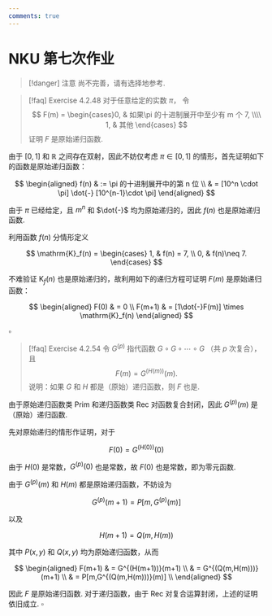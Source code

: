 ```yaml
---
comments: true
---
```

# NKU 第七次作业

>[!danger] 注意
>尚不完善，请有选择地参考.

>[!faq] Exercise 4.2.48
>对于任意给定的实数 $\pi$， 令
>$$ F(m) = \begin{cases}0, & 如果\pi 的十进制展开中至少有 m 个 7,  \\\\ 1, & 其他 \end{cases} $$
>证明 $F$ 是原始递归函数.

由于 $[0,1]$ 和 $\mathbb{R}$ 之间存在双射，因此不妨仅考虑 $\pi\in [0,1]$ 的情形，首先证明如下的函数是原始递归函数：

$$
\begin{aligned}
f(n) & := \pi 的十进制展开中的第 n 位 \\
& = [10^n \cdot \pi] \dot{-} [10^{n-1}\cdot \pi]
\end{aligned}
$$

由于 $\pi$ 已经给定，且 $m^n$ 和 $\dot{-}$ 均为原始递归的，因此 $f(n)$ 也是原始递归函数.

利用函数 $f(n)$ 分情形定义

$$
\mathrm{K}_f(n) = \begin{cases}
1, & f(n) = 7,  \\
0,  & f(n)\neq 7.
\end{cases}
$$

不难验证 $\mathrm{K}_f(n)$ 也是原始递归的，故利用如下的递归方程可证明 $F(m)$ 是原始递归函数：

$$
\begin{aligned}
F(0) & = 0 \\
F(m+1) & = [1\dot{-}F(m)] \times \mathrm{K}_f(n)
\end{aligned}
$$

$\square$


>[!faq] Exercise 4.2.54
>令 $G^{(p)}$ 指代函数 $G\circ G \circ\cdots \circ G$ （共 $p$ 次复合），且
>$$ F(m) = G^{(H(m))}(m). $$
>说明：如果 $G$ 和 $H$ 都是（原始）递归函数，则 $F$ 也是.

由于原始递归函数类 $\mathrm{Prim}$ 和递归函数类 $\mathrm{Rec}$ 对函数复合封闭，因此 $G^{(p)}(m)$ 是（原始）递归函数.

先对原始递归的情形作证明，对于

$$
F(0) = G^{(H(0))} (0)
$$

由于 $H(0)$ 是常数，$G^{(p)}(0)$ 也是常数，故 $F(0)$ 也是常数，即为零元函数. 

由于 $G^{(p)}(m)$ 和 $H(m)$ 都是原始递归函数，不妨设为

$$
G^{(p)}(m+1) = P[m,G^{(p)}(m)]
$$

以及

$$
H(m+1) = Q(m,H(m))
$$

其中 $P(x,y)$ 和 $Q(x,y)$ 均为原始递归函数，从而

$$
\begin{aligned}
F(m+1) & = G^{(H(m+1))}(m+1) \\
& = G^{(Q(m,H(m)))}(m+1) \\
& = P[m,G^{(Q(m,H(m)))}(m)] \\
\end{aligned}
$$

因此 $F$ 是原始递归函数. 对于递归函数，由于 $\mathrm{Rec}$ 对复合运算封闭，上述的证明依旧成立. $\square$



